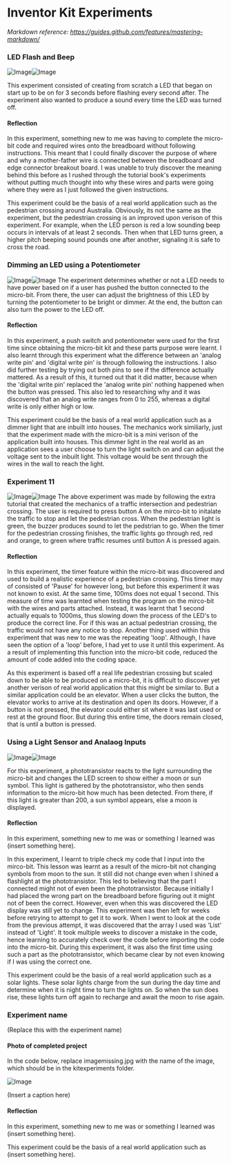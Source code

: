 # Inventor Kit Experiments

*Markdown reference: https://guides.github.com/features/mastering-markdown/*

### LED Flash and Beep ###
![Image](LEDflashandbeep.jpg)![Image](LEDflashandbeepCODE.JPG)

This experiment consisted of creating from scratch a LED that began on start up to be on for 3 seconds before flashing every second after. The experiment also wanted to produce a sound every time the LED was turned off. 

#### Reflection ####
In this experiment, something new to me was having to complete the micro-bit code and required wires onto the breadboard without following instructions. This meant that I could finally discover the purpose of where and why a mother-father wire is connected between the breadboard and edge connector breakout board. I was unable to truly discover the meaning behind this before as I rushed through the tutorial book's experiments without putting much thought into why these wires and parts were going where they were as I just followed the given instructions. 

This experiment could be the basis of a real world application such as the pedestrian crossing around Australia. Obviously, its not the same as the experiment, but the pedestrian crossing is an improved upon verison of this experiment. For example, when the LED person is red a low sounding beep occurs in intervals of at least 2 seconds. Then when that LED turns green, a higher pitch beeping sound pounds one after another, signaling it is safe to cross the road. 

### Dimming an LED using a Potentiometer ###
![Image](experiment3.JPG)![Image](experiment3CODE.JPG)
The experiment determines whether or not a LED needs to have power based on if a user has pushed the button connected to the micro-bit. From there, the user can adjust the brightness of this LED by turning the potentiometer to be bright or dimmer. At the end, the button can also turn the power to the LED off. 

#### Reflection ####
In this experiment, a push switch and potentiometer were used for the first time since obtaining the micro-bit kit and these parts purpose were learnt. I also learnt through this experiment what the difference between an 'analog write pin' and 'digital write pin' is through following the instructions. I also did further testing by trying out both pins to see if the difference actually mattered. As a result of this, it turned out that it did matter, because when the 'digital write pin' replaced the 'analog write pin' nothing happened when the button was pressed. This also led to researching why and it was discovered that an analog write ranges from 0 to 255, whereas a digital write is only either high or low. 

This experiment could be the basis of a real world application such as a dimmer light that are inbuilt into houses. The mechanics work similiarly, just that the experiment made with the micro-bit is a mini verison of the application built into houses. This dimmer light in the real world as an application sees a user choose to turn the light switch on and can adjust the voltage sent to the inbuilt light. This voltage would be sent through the wires in the wall to reach the light.

### Experiment 11 ###
![Image](experiment11.png)![Image](experiment11CODE.JPG)
The above experiment was made by following the extra tutorial that created the mechanics of a traffic intersection and pedestrian crossing. The user is required to press button A on the mirco-bit to initalate the traffic to stop and let the pedestrian cross. When the pedestrian light is green, the buzzer produces sound to let the pedstrian to go. When the timer for the pedestrian crossing finishes, the traffic lights go through red, red and orange, to green where traffic resumes until button A is pressed again.

#### Reflection ####
In this experiment, the timer feature within the micro-bit was discovered and used to build a realistic experience of a pedestrian crossing. This timer may of consisted of 'Pause' for however long, but before this experiment it was not known to exist. At the same time, 100ms does not equal 1 second. This measure of time was learnted when testing the program on the mirco-bit with the wires and parts attached. Instead, it was learnt that 1 second actually equals to 1000ms, thus slowing down the process of the LED's to produce the correct line. For if this was an actual pedestrian crossing, the traffic would not have any notice to stop. Another thing used within this experiment that was new to me was the repeating 'loop'. Although, I have seen the option of a 'loop' before, I had yet to use it until this experiment. As a result of implementing this function into the micro-bit code, reduced the amount of code added into the coding space. 

As this experiment is based off a real life pedestrian crossing but scaled down to be able to be produced on a micro-bit, it is difficult to discover yet another verison of real world application that this might be similar to. But a similar application could be an elevator. When a user clicks the button, the elevator works to arrive at its destination and open its doors. However, if a button is not pressed, the elevator could either sit where it was last used or rest at the ground floor. But during this entire time, the doors remain closed, that is until a button is pressed. 

### Using a Light Sensor and Analaog Inputs ###
![Image](experiment2.png)![Image](experiment2CODE.JPG)

For this experiment, a phototransistor reacts to the light surrounding the micro-bit and changes the LED screen to show either a moon or sun symbol. This light is gathered by the phototransistor, who then sends information to the micro-bit how much has been detected. From there, if this light is greater than 200, a sun symbol appears, else a moon is displayed. 

#### Reflection ####

In this experiment, something new to me was or something I learned was (insert something here).

In this experiment, I learnt to triple check my code that I input into the mirco-bit. This lesson was learnt as a result of the micro-bit not changing symbols from moon to the sun. It still did not change even when I shined a flashlight at the phototransistor. This led to believing that the part I connected might not of even been the phototransistor. Because initially I had placed the wrong part on the breadboard before figuring out it might not of been the correct. However, even when this was discovered the LED display was still yet to change. This experiment was then left for weeks before retrying to attempt to get it to work. When I went to look at the code from the previous attempt, it was discovered that the array I used was 'List' instead of 'Light'. It took multiple weeks to discover a mistake in the code, hence learning to accurately check over the code before importing the code into the micro-bit. During this experiment, it was also the first time using such a part as the phototransistor, which became clear by not even knowing if I was using the correct one. 

This experiment could be the basis of a real world application such as a solar lights. These solar lights charge from the sun during the day time and determine when it is night time to turn the lights on. So when the sun does rise, these lights turn off again to recharge and await the moon to rise again. 

### Experiment name ###

(Replace this with the experiment name)

#### Photo of completed project ####
In the code below, replace imagemissing.jpg with the name of the image, which should be in the kitexperiments folder.

![Image](missingimage.png)

(Insert a caption here)

#### Reflection ####

In this experiment, something new to me was or something I learned was (insert something here).

This experiment could be the basis of a real world application such as (insert something here).

